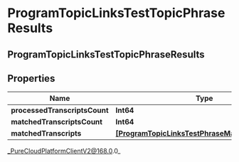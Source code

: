 # ProgramTopicLinksTestTopicPhraseResults

## ProgramTopicLinksTestTopicPhraseResults

## Properties

|Name | Type | Description | Notes|
|------------ | ------------- | ------------- | -------------|
| **processedTranscriptsCount** | **Int64** |  | [optional] |
| **matchedTranscriptsCount** | **Int64** |  | [optional] |
| **matchedTranscripts** | [**[ProgramTopicLinksTestPhraseMatchedTranscript]**]([ProgramTopicLinksTestPhraseMatchedTranscript]) |  | [optional] |



_PureCloudPlatformClientV2@168.0.0_
